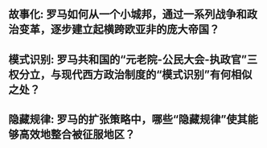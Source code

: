 ## 故事化: 罗马如何从一个小城邦，通过一系列战争和政治变革，逐步建立起横跨欧亚非的庞大帝国？
## 模式识别: 罗马共和国的“元老院-公民大会-执政官”三权分立，与现代西方政治制度的“模式识别”有何相似之处？
## 隐藏规律: 罗马的扩张策略中，哪些“隐藏规律”使其能够高效地整合被征服地区？